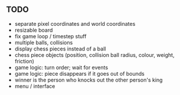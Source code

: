 ## TODO
* separate pixel coordinates and world coordinates
* resizable board
* fix game loop / timestep stuff
* multiple balls, collisions
* display chess pieces instead of a ball
* chess piece objects (position, collision ball radius, colour, weight, friction)
* game logic: turn order; wait for events
* game logic: piece disappears if it goes out of bounds
* winner is the person who knocks out the other person's king
* menu / interface
